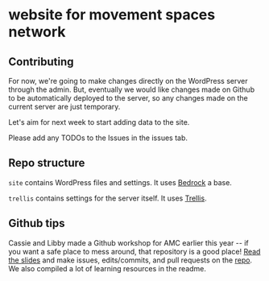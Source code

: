 # website for movement spaces network

## Contributing

For now, we're going to make changes directly on the WordPress server through the admin. But, eventually we would like changes made on Github to be automatically deployed to the server, so any changes made on the current server are just temporary.

Let's aim for next week to start adding data to the site.

Please add any TODOs to the Issues in the issues tab.

## Repo structure

`site` contains WordPress files and settings. It uses [Bedrock](https://roots.io/bedrock/) a base.

`trellis` contains settings for the server itself. It uses [Trellis](https://roots.io/trellis/).

## Github tips

Cassie and Libby made a Github workshop for AMC earlier this year -- if you want a safe place to mess around, that repository is a good place!  [Read the slides](https://slides.com/emhoracek/collaboration-with-github-and-git) and make issues, edits/commits, and pull requests on the [repo](https://github.com/amc-workshop/amc-workshop.github.io). We also compiled a lot of learning resources in the readme.
